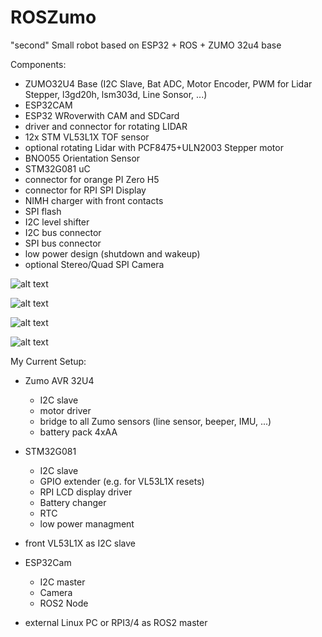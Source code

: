 # ROSZumo
"second" Small robot based on ESP32 + ROS + ZUMO 32u4 base


Components:
* ZUMO32U4 Base (I2C Slave, Bat ADC, Motor Encoder, PWM for Lidar Stepper, l3gd20h, lsm303d, Line Sonsor, ...)
* ESP32CAM
* ESP32 WRoverwith CAM and SDCard
* driver and connector for rotating LIDAR
* 12x STM VL53L1X TOF sensor
* optional rotating Lidar with PCF8475+ULN2003 Stepper motor
* BNO055 Orientation Sensor
* STM32G081 uC
* connector for orange PI Zero H5
* connector for RPI SPI Display
* NIMH charger with front contacts
* SPI flash
* I2C level shifter
* I2C bus connector
* SPI bus connector
* low power design (shutdown and wakeup)
* optional Stereo/Quad SPI Camera

![alt text](images/zumoros_01.jpg)

![alt text](images/zumoros_02.jpg)

![alt text](images/zumoros_03.jpg)

![alt text](images/zumoros_04.jpg)

My Current Setup:
* Zumo AVR 32U4 
  * I2C slave
  * motor driver
  * bridge to all Zumo sensors (line sensor, beeper, IMU, ...)
  * battery pack 4xAA
  
* STM32G081
  * I2C slave
  * GPIO extender (e.g. for VL53L1X resets)
  * RPI LCD display driver
  * Battery changer
  * RTC
  * low power managment
  
* front VL53L1X as I2C slave

* ESP32Cam
  * I2C master
  * Camera
  * ROS2 Node
  
* external Linux PC or RPI3/4 as ROS2 master

  

